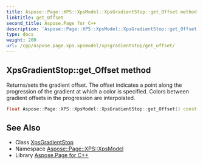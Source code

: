 ```yaml
---
title: Aspose::Page::XPS::XpsModel::XpsGradientStop::get_Offset method
linktitle: get_Offset
second_title: Aspose.Page for C++
description: 'Aspose::Page::XPS::XpsModel::XpsGradientStop::get_Offset method. Returns/sets the gradient offset. The offset indicates a point along the progression of the gradient at which a color is specified. Colors between gradient offsets in the progression are interpolated in C++.'
type: docs
weight: 200
url: /cpp/aspose.page.xps.xpsmodel/xpsgradientstop/get_offset/
---
```

## XpsGradientStop::get_Offset method


Returns/sets the gradient offset. The offset indicates a point along the progression of the gradient at which a color is specified. Colors between gradient offsets in the progression are interpolated.

```cpp
float Aspose::Page::XPS::XpsModel::XpsGradientStop::get_Offset() const
```

## See Also

* Class [XpsGradientStop](../)
* Namespace [Aspose::Page::XPS::XpsModel](../../)
* Library [Aspose.Page for C++](../../../)

